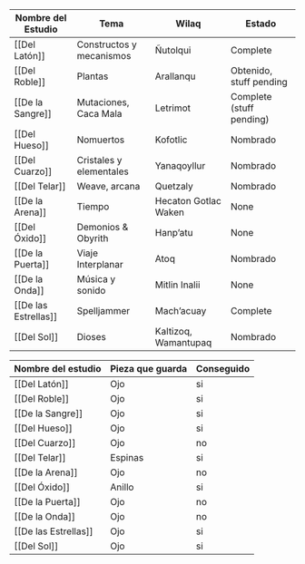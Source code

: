 | Nombre del Estudio | Tema | Wilaq | Estado |
|-----------------|------------------------|-----------|-----------|
|[[Del Latón]]        |Constructos y mecanismos| Ñutolqui             | Complete |
|[[Del Roble]]        |Plantas                 | Arallanqu           | Obtenido, stuff pending |
|[[De la Sangre]]     |Mutaciones, Caca Mala   | Letrimot             | Complete (stuff pending) |         
|[[Del Hueso]]        |Nomuertos               | Kofotlic             | Nombrado |
|[[Del Cuarzo]]       |Cristales y elementales | Yanaqoyllur          | Nombrado |
|[[Del Telar]]        |Weave, arcana           | Quetzaly             | Nombrado |
|[[De la Arena]]      |Tiempo                  | Hecaton Gotlac Waken | None |
|[[Del Óxido]]        |Demonios & Obyrith      | Hanp’atu             | None |
|[[De la Puerta]]     |Viaje Interplanar       | Atoq                 | Nombrado |
|[[De la Onda]]       |Música y sonido         | Mitlin Inalii        | None |
|[[De las Estrellas]] |Spelljammer             | Mach’acuay           | Complete |
|[[Del Sol]]          |Dioses                  | Kaltizoq, Wamantupaq | Nombrado |

|Nombre del estudio | Pieza que guarda | Conseguido|
|-|-| - |
|[[Del Latón]]        | Ojo | si |
|[[Del Roble]]        | Ojo | si |
|[[De la Sangre]]     | Ojo | si |
|[[Del Hueso]]        | Ojo | si |
|[[Del Cuarzo]]      | Ojo | no |
|[[Del Telar]]        | Espinas | si |
|[[De la Arena]]      | Ojo | no |
|[[Del Óxido]]        |Anillo | si |
|[[De la Puerta]]     | Ojo | no |
|[[De la Onda]]       | Ojo | no |
|[[De las Estrellas]] | Ojo | si |
|[[Del Sol]]          | Ojo | si |

